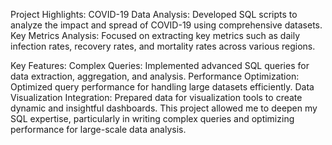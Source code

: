 Project Highlights:
COVID-19 Data Analysis: Developed SQL scripts to analyze the impact and spread of COVID-19 using comprehensive datasets.
Key Metrics Analysis: Focused on extracting key metrics such as daily infection rates, recovery rates, and mortality rates across various regions.

Key Features:
Complex Queries: Implemented advanced SQL queries for data extraction, aggregation, and analysis.
Performance Optimization: Optimized query performance for handling large datasets efficiently.
Data Visualization Integration: Prepared data for visualization tools to create dynamic and insightful dashboards.
This project allowed me to deepen my SQL expertise, particularly in writing complex queries and optimizing performance for large-scale data analysis.
